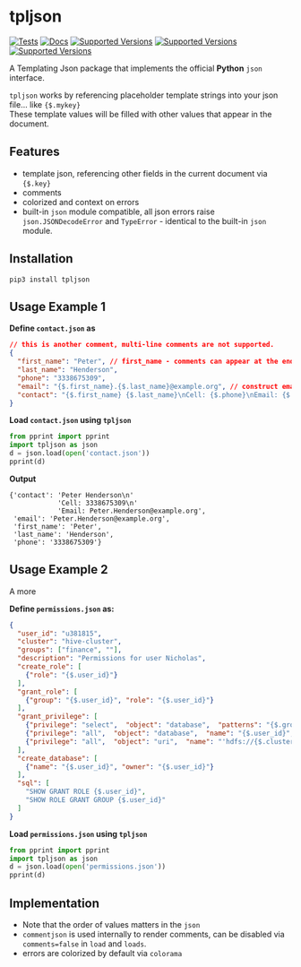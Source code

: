 # tpljson

[![Tests](https://github.com/OpenBigDataPlatform/tpljson/workflows/tests/badge.svg)](https://github.com/OpenBigDataPlatform/tpljson/actions?query=workflow%3Atests)
[![Docs](https://readthedocs.org/projects/tpljson/badge/?style=flat)](https://github.com/OpenBigDataPlatform/tpljson)
[![Supported Versions](https://img.shields.io/pypi/pyversions/tpljson.svg)](https://github.com/OpenBigDataPlatform/tpljson)
[![Supported Versions](https://img.shields.io/pypi/v/tpljson.svg)](https://github.com/OpenBigDataPlatform/tpljson)
[![Supported Versions](https://img.shields.io/conda/vn/conda-forge/tpljson.svg)](https://github.com/OpenBigDataPlatform/tpljson)

A Templating Json package that implements the official **Python** `json` interface.

`tpljson` works by referencing placeholder template strings into your json file... like `{$.mykey}`  
These template values will be filled with other values that appear in the document.


## Features
- template json, referencing other fields in the current document via `{$.key}`
- comments
- colorized and context on errors
- built-in `json` module compatible, all json errors raise `json.JSONDecodeError` and `TypeError` - 
  identical to the built-in `json` module.
  
## Installation
```properties
pip3 install tpljson
```

## Usage Example 1
**Define `contact.json` as**
```json
// this is another comment, multi-line comments are not supported.
{
  "first_name": "Peter", // first_name - comments can appear at the end of a line
  "last_name": "Henderson",
  "phone": "3338675309",
  "email": "{$.first_name}.{$.last_name}@example.org", // construct email address from 
  "contact": "{$.first_name} {$.last_name}\nCell: {$.phone}\nEmail: {$.email}"
}
```

**Load `contact.json` using `tpljson`**
```python
from pprint import pprint
import tpljson as json
d = json.load(open('contact.json'))
pprint(d)
```
**Output**
```properties
{'contact': 'Peter Henderson\n'
            'Cell: 3338675309\n'
            'Email: Peter.Henderson@example.org',
 'email': 'Peter.Henderson@example.org',
 'first_name': 'Peter',
 'last_name': 'Henderson',
 'phone': '3338675309'}
```


## Usage Example 2
A more 

**Define `permissions.json` as:**
```json
{
  "user_id": "u381815",
  "cluster": "hive-cluster",
  "groups": ["finance", ""],
  "description": "Permissions for user Nicholas",
  "create_role": [
    {"role": "{$.user_id}"}
  ],
  "grant_role": [
    {"group": "{$.user_id}", "role": "{$.user_id}"}
  ],
  "grant_privilege": [
    {"privilege": "select",  "object": "database",  "patterns": "{$.groups}", "role": "{$.user_id}"},
    {"privilege": "all",  "object": "database",  "name": "{$.user_id}", "role": "{$.user_id}"},
    {"privilege": "all",  "object": "uri",  "name": "'hdfs://{$.cluster}/user/{$.user_id}'", "role": "{$.user_id}"}
  ],
  "create_database": [
    {"name": "{$.user_id}", "owner": "{$.user_id}"}
  ],
  "sql": [
    "SHOW GRANT ROLE {$.user_id}",
    "SHOW ROLE GRANT GROUP {$.user_id}"
  ]
}
```

**Load `permissions.json` using `tpljson`**
```python
from pprint import pprint
import tpljson as json
d = json.load(open('permissions.json'))
pprint(d)
```

## Implementation
- Note that the order of values matters in the `json`
- `commentjson` is used internally to render comments, can be disabled via `comments=false` in `load` and `loads`.
- errors are colorized by default via `colorama`

